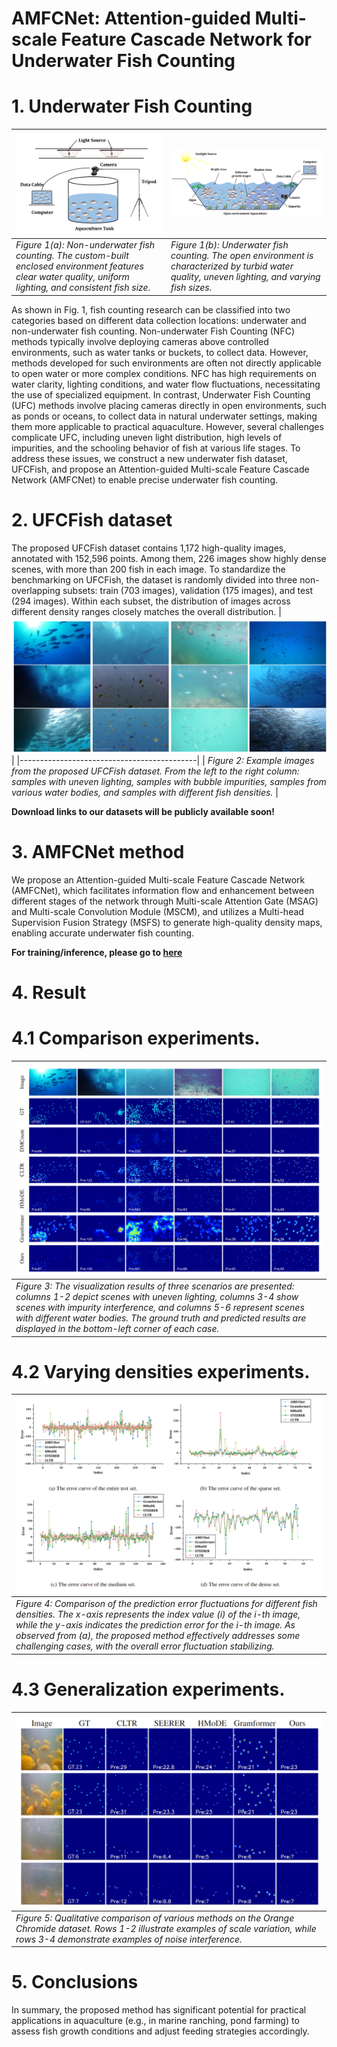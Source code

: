 # AMFCNet: Attention-guided Multi-scale Feature Cascade Network for Underwater Fish Counting
# 1. Underwater Fish Counting
| ![Image 1](https://github.com/hanyu729/AMFCNet/raw/main/Figs/fig1a.png) | ![Image 2](https://github.com/hanyu729/AMFCNet/raw/main/Figs/fig1b.png) |
|-------------------------------------------|---------------------------------------------|
| *Figure 1(a): Non-underwater fish counting. The custom-built enclosed environment features clear water quality, uniform lighting, and consistent fish size.*        | *Figure 1(b): Underwater fish counting. The open environment is characterized by turbid water quality, uneven lighting, and varying fish sizes.*  |

As shown in Fig. 1, fish counting research can be classified into two categories based on different data collection locations: underwater and non-underwater fish counting. Non-underwater Fish Counting (NFC) methods typically involve deploying cameras above controlled environments, such as water tanks or buckets, to collect data. However, methods developed for such environments are often not directly applicable to open water or more complex conditions. NFC has high requirements on water clarity, lighting conditions, and water flow fluctuations, necessitating the use of specialized equipment. 
In contrast, Underwater Fish Counting (UFC) methods involve placing cameras directly in open environments, such as ponds or oceans, to collect data in natural underwater settings, making them more applicable to practical aquaculture. However, several challenges complicate UFC, including uneven light distribution, high levels of impurities, and the schooling behavior of fish at various life stages. To address these issues, we construct a new underwater fish dataset, UFCFish, and propose an Attention-guided Multi-scale Feature Cascade Network (AMFCNet) to enable precise underwater fish counting.

# 2. UFCFish dataset
The proposed UFCFish dataset contains 1,172 high-quality images, annotated with 152,596 points. Among them, 226 images show highly dense scenes, with more than 200 fish in each image. To standardize the benchmarking on UFCFish, the dataset is randomly divided into three non-overlapping subsets: train (703 images), validation (175 images), and test (294 images). Within each subset, the distribution of images across different density ranges closely matches the overall distribution.
| ![Image 3](https://github.com/hanyu729/AMFCNet/raw/main/Figs/fig2.png) |
|--------------------------------------------|
| *Figure 2: Example images from the proposed UFCFish dataset. From the left to the right column: samples with uneven lighting, samples with bubble impurities, samples from various water bodies, and samples with different fish densities.*       |

**Download links to our datasets will be publicly available soon!**

# 3. AMFCNet method
We propose an Attention-guided Multi-scale Feature Cascade Network (AMFCNet), which facilitates information flow and enhancement between different stages of the network through Multi-scale Attention Gate (MSAG) and Multi-scale Convolution Module (MSCM), and utilizes a Multi-head Supervision Fusion Strategy (MSFS) to generate high-quality density maps, enabling accurate underwater fish counting.

**For training/inference, please go to [here](https://github.com/hanyu729/AMFCNet/raw/main/AMFCNet/readme)**

# 4. Result
# 4.1 Comparison experiments.
| ![Image 4](https://github.com/hanyu729/AMFCNet/raw/main/Figs/fig3.png) |
|--------------------------------------------|
| *Figure 3: The visualization results of three scenarios are presented: columns 1-2 depict scenes with uneven lighting, columns 3-4 show scenes with impurity interference, and columns 5-6 represent scenes with different water bodies. The ground truth and predicted results are displayed in the bottom-left corner of each case.*       |

# 4.2 Varying densities experiments.
| ![Image 5](https://github.com/hanyu729/AMFCNet/raw/main/Figs/fig4.png) |
|--------------------------------------------|
| *Figure 4: Comparison of the prediction error fluctuations for different fish densities. The x-axis represents the index value (i) of the i-th image, while the y-axis indicates the prediction error for the i-th image. As observed from (a), the proposed method effectively addresses some challenging cases, with the overall error fluctuation stabilizing.*       |

# 4.3 Generalization experiments. 
| ![Image 6](https://github.com/hanyu729/AMFCNet/raw/main/Figs/fig5.png) |
|--------------------------------------------|
| *Figure 5: Qualitative comparison of various methods on the Orange Chromide dataset. Rows 1-2 illustrate examples of scale variation, while rows 3-4 demonstrate examples of noise interference.*       |

# 5. Conclusions
In summary, the proposed method has significant potential for practical applications in aquaculture (e.g., in marine ranching, pond farming) to assess fish growth conditions and adjust feeding strategies accordingly.
